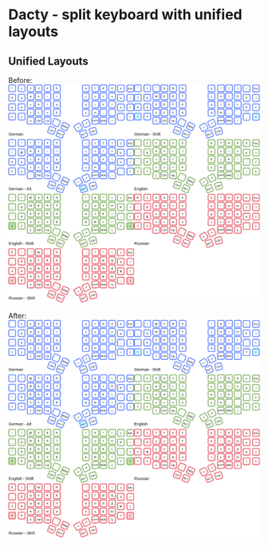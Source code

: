 # Dacty - split keyboard with unified layouts


## Unified Layouts

Before:
![](docs/default/default.png)

After:
![](docs/optimized/optimized.png)